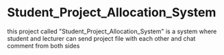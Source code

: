 # Student_Project_Allocation_System
this project called "Student_Project_Allocation_System" is a system where student and lecturer can send project file with each other and chat comment from both sides
